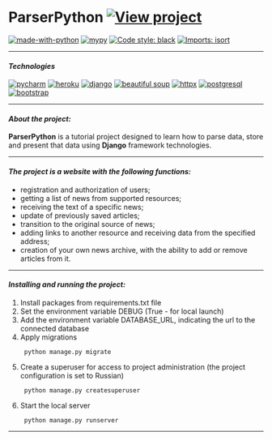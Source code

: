 # ParserPython  [![View project](https://img.shields.io/badge/VIEW-PROJECT-BD51B9)](https://parser-py.herokuapp.com/)

[![made-with-python](https://img.shields.io/badge/Made%20with-Python-1A52B5?style=flat&labelColor=D4A70D)](https://www.python.org/)
[![mypy](https://img.shields.io/badge/checked_by-mypy-000000?style=flat&labelColor=18B51A)](http://mypy-lang.org/)
[![Code style: black](https://img.shields.io/badge/code%20style-black-000000.svg)](https://github.com/psf/black)
[![Imports: isort](https://img.shields.io/badge/%20imports-isort-%231674b1?style=flat&labelColor=ef8336)](https://pycqa.github.io/isort/)

---

#### _Technologies_

[![pycharm](https://img.shields.io/badge/pycharm-143?style=for-the-badge&logo=pycharm&logoColor=black&color=black&labelColor=green)](https://www.jetbrains.com/ru-ru/pycharm/)
[![heroku](https://img.shields.io/badge/Heroku-430098?style=for-the-badge&logo=heroku&logoColor=white)](https://devcenter.heroku.com/categories/reference)
[![django](https://img.shields.io/badge/Django-092E20?style=for-the-badge&logo=django&logoColor=green)](https://docs.djangoproject.com/en/3.2/)
[![beautiful soup](https://img.shields.io/badge/Beautiful_Soup-0D6E6E?style=for-the-badge&Color=white)](https://www.crummy.com/software/BeautifulSoup/)
[![httpx](https://img.shields.io/badge/HTTPX-FFDFEB?style=for-the-badge&Color=white)](https://www.python-httpx.org/)
[![postgresql](https://img.shields.io/badge/PostgreSQL-316192?style=for-the-badge&logo=postgresql&logoColor=white)](https://www.postgresql.org/)
[![bootstrap](https://img.shields.io/badge/Bootstrap-563D7C?style=for-the-badge&logo=bootstrap&logoColor=white)](https://getbootstrap.com/)

---

#### _About the project:_

__ParserPython__ is a tutorial project designed to learn how to parse data, store and present that data using __Django__ framework technologies.

---

#### _The project is a website with the following functions:_

* registration and authorization of users;
* getting a list of news from supported resources;
* receiving the text of a specific news;
* update of previously saved articles;
* transition to the original source of news;
* adding links to another resource and receiving data from the specified address;
* creation of your own news archive, with the ability to add or remove articles from it.

---

#### _Installing and running the project:_

1. Install packages from requirements.txt file
2. Set the environment variable DEBUG (True - for local launch)
3. Add the environment variable DATABASE_URL, indicating the url to the connected database
4. Apply migrations
   ```
    python manage.py migrate
   ```
5. Create a superuser for access to project administration (the project configuration is set to Russian)
   ```
    python manage.py createsuperuser
   ```
6. Start the local server
   ```
    python manage.py runserver
   ```
---	
